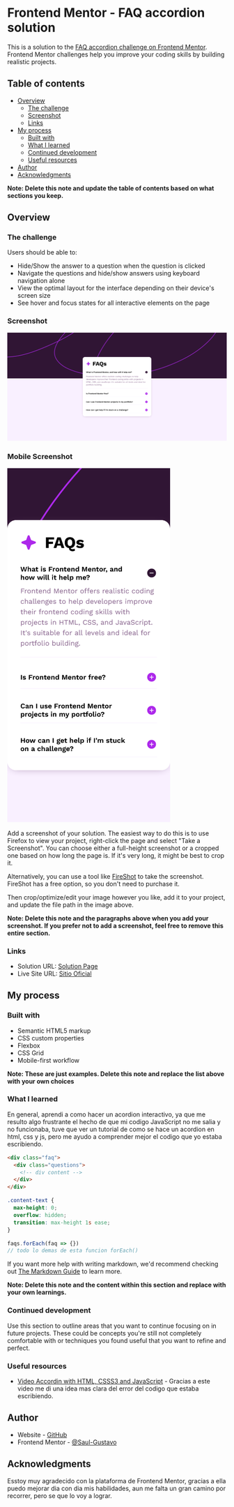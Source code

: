# Frontend Mentor - FAQ accordion solution

This is a solution to the [FAQ accordion challenge on Frontend Mentor](https://www.frontendmentor.io/challenges/faq-accordion-wyfFdeBwBz). Frontend Mentor challenges help you improve your coding skills by building realistic projects. 

## Table of contents

- [Overview](#overview)
  - [The challenge](#the-challenge)
  - [Screenshot](#screenshot)
  - [Links](#links)
- [My process](#my-process)
  - [Built with](#built-with)
  - [What I learned](#what-i-learned)
  - [Continued development](#continued-development)
  - [Useful resources](#useful-resources)
- [Author](#author)
- [Acknowledgments](#acknowledgments)

**Note: Delete this note and update the table of contents based on what sections you keep.**

## Overview

### The challenge

Users should be able to:

- Hide/Show the answer to a question when the question is clicked
- Navigate the questions and hide/show answers using keyboard navigation alone
- View the optimal layout for the interface depending on their device's screen size
- See hover and focus states for all interactive elements on the page

### Screenshot

![!\[\](./screenshot.jpg)](images/screenshot-desktop.png)

### Mobile Screenshot

![mobile screenshot](images/screenshot-mobile.png)

Add a screenshot of your solution. The easiest way to do this is to use Firefox to view your project, right-click the page and select "Take a Screenshot". You can choose either a full-height screenshot or a cropped one based on how long the page is. If it's very long, it might be best to crop it.

Alternatively, you can use a tool like [FireShot](https://getfireshot.com/) to take the screenshot. FireShot has a free option, so you don't need to purchase it. 

Then crop/optimize/edit your image however you like, add it to your project, and update the file path in the image above.

**Note: Delete this note and the paragraphs above when you add your screenshot. If you prefer not to add a screenshot, feel free to remove this entire section.**

### Links

- Solution URL: [Solution Page](https://www.frontendmentor.io/solutions/faqs-accordion-6j0-f0xccr)
- Live Site URL: [Sitio Oficial](https://saul-gustavo.github.io/faq-accordion-page/)

## My process

### Built with

- Semantic HTML5 markup
- CSS custom properties
- Flexbox
- CSS Grid
- Mobile-first workflow

**Note: These are just examples. Delete this note and replace the list above with your own choices**

### What I learned

En general, aprendi a como hacer un acordion interactivo, ya que me resulto algo frustrante el hecho de que mi codigo JavaScript no me salia y no funcionaba, tuve que ver un tutorial de como se hace un acordion en html, css y js, pero me ayudo a comprender mejor el codigo que yo estaba escribiendo.

```html
<div class="faq">
  <div class="questions">
    <!-- div content -->
  </div>
</div>
```
```css
.content-text {
  max-height: 0;
  overflow: hidden;
  transition: max-height 1s ease;
}
```
```js
faqs.forEach(faq => {})
// todo lo demas de esta funcion forEach()
```

If you want more help with writing markdown, we'd recommend checking out [The Markdown Guide](https://www.markdownguide.org/) to learn more.

**Note: Delete this note and the content within this section and replace with your own learnings.**

### Continued development

Use this section to outline areas that you want to continue focusing on in future projects. These could be concepts you're still not completely comfortable with or techniques you found useful that you want to refine and perfect.


### Useful resources

- [Video Accordin with HTML, CSSS3 and JavaScript](https://www.youtube.com/watch?v=4qnWreynXLU) - Gracias a este video me di una idea mas clara del error del codigo que estaba escribiendo.

## Author

- Website - [GitHub](https://github.com/Saul-Gustavo)
- Frontend Mentor - [@Saul-Gustavo](https://www.frontendmentor.io/profile/Saul-Gustavo)




## Acknowledgments

Esstoy muy agradecido con la plataforma de Frontend Mentor, gracias a ella puedo mejorar dia con dia mis habilidades, aun me falta un gran camino por recorrer, pero se que lo voy a lograr.
